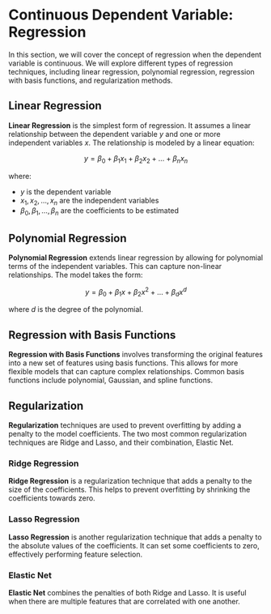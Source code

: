 # Continuous Dependent Variable: Regression

In this section, we will cover the concept of regression when the dependent variable is continuous. We will explore different types of regression techniques, including linear regression, polynomial regression, regression with basis functions, and regularization methods.

## Linear Regression

**Linear Regression** is the simplest form of regression. It assumes a linear relationship between the dependent variable $y$ and one or more independent variables $x$. The relationship is modeled by a linear equation:

$$y = \beta_0 + \beta_1 x_1 + \beta_2 x_2 + \ldots + \beta_n x_n$$

where:
- $y$ is the dependent variable
- $x_1, x_2, \ldots, x_n$ are the independent variables
- $\beta_0, \beta_1, \ldots, \beta_n$ are the coefficients to be estimated

## Polynomial Regression

**Polynomial Regression** extends linear regression by allowing for polynomial terms of the independent variables. This can capture non-linear relationships. The model takes the form:

$$y = \beta_0 + \beta_1 x + \beta_2 x^2 + \ldots + \beta_d x^d$$

where $d$ is the degree of the polynomial.

## Regression with Basis Functions

**Regression with Basis Functions** involves transforming the original features into a new set of features using basis functions. This allows for more flexible models that can capture complex relationships. Common basis functions include polynomial, Gaussian, and spline functions.

## Regularization

**Regularization** techniques are used to prevent overfitting by adding a penalty to the model coefficients. The two most common regularization techniques are Ridge and Lasso, and their combination, Elastic Net.

### Ridge Regression

**Ridge Regression** is a regularization technique that adds a penalty to the size of the coefficients. This helps to prevent overfitting by shrinking the coefficients towards zero.

### Lasso Regression

**Lasso Regression** is another regularization technique that adds a penalty to the absolute values of the coefficients. It can set some coefficients to zero, effectively performing feature selection.

### Elastic Net

**Elastic Net** combines the penalties of both Ridge and Lasso. It is useful when there are multiple features that are correlated with one another.
